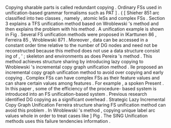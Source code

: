 Copying sharable parts is called redundant copying . 
Ordinary FSs used in unification-based grammar formalisms such as PAT ] . { [ Shieher 851 arc classified into two classes , namely , atomic leSs and complex FSs . 
Section 3 explains a TFS unification method based on Wroblewski 's method and then explains the problem with his method . 
A unification example is shown in Fig . 
Several FS unification methods were proposed in IKarttunen 86 , Ferreira 85 , Wroblewski 871 . 
Moreover , data can be accessed in a constant order time relative to the number of DG nodes and need not be reconstructed because this method does not use a data structure consist ing of , ' ; skeleton and environments as does Pereira 's method . 
This method achieves structure sharing by introducing lazy copying to Wroblewski 's incremental copy graph unification method . 
Ile proposed an incremental copy graph unification method to avoid over copying and early copying . 
Complex FSs can have complex FSs as their feature values and can share certain values among features . 
For example , a spoken Present . 
In this paper , some of the efficiency of the procedure- based system is introduced into an FS unification-based system . 
Previous research identified DG copying as a significant overhead . 
Strategic Lazy Incremental Copy Graph Unification
Ferreira structure sharing FS unification method can avoid this problem . 
In Wroblewski 's method , copying unique label arc values whole in order to treat cases like ] Pig . 
The SING Unification methods uses this failure tendencies information . 